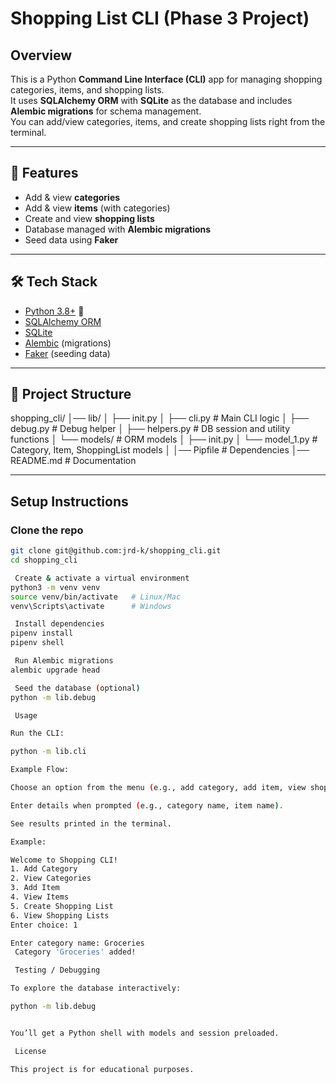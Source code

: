 #  Shopping List CLI (Phase 3 Project)

## Overview
This is a Python **Command Line Interface (CLI)** app for managing shopping categories, items, and shopping lists.  
It uses **SQLAlchemy ORM** with **SQLite** as the database and includes **Alembic migrations** for schema management.  
You can add/view categories, items, and create shopping lists right from the terminal.  

---

## 🚀 Features
- Add & view **categories**  
- Add & view **items** (with categories)  
- Create and view **shopping lists**  
- Database managed with **Alembic migrations**  
- Seed data using **Faker**  

---

## 🛠️ Tech Stack
- [Python 3.8+](https://www.python.org/) 🐍  
- [SQLAlchemy ORM](https://www.sqlalchemy.org/)  
- [SQLite](https://www.sqlite.org/)  
- [Alembic](https://alembic.sqlalchemy.org/) (migrations)  
- [Faker](https://faker.readthedocs.io/) (seeding data)  

---

## 📂 Project Structure


shopping_cli/
│── lib/
│ ├── init.py
│ ├── cli.py # Main CLI logic
│ ├── debug.py # Debug helper
│ ├── helpers.py # DB session and utility functions
│ └── models/ # ORM models
│ ├── init.py
│ └── model_1.py # Category, Item, ShoppingList models
│
│── Pipfile # Dependencies
│── README.md # Documentation


---

##  Setup Instructions

###  Clone the repo
```bash
git clone git@github.com:jrd-k/shopping_cli.git
cd shopping_cli

 Create & activate a virtual environment
python3 -m venv venv
source venv/bin/activate   # Linux/Mac
venv\Scripts\activate      # Windows

 Install dependencies
pipenv install
pipenv shell

 Run Alembic migrations
alembic upgrade head

 Seed the database (optional)
python -m lib.debug

 Usage

Run the CLI:

python -m lib.cli

Example Flow:

Choose an option from the menu (e.g., add category, add item, view shopping lists).

Enter details when prompted (e.g., category name, item name).

See results printed in the terminal.

Example:

Welcome to Shopping CLI!  
1. Add Category  
2. View Categories  
3. Add Item  
4. View Items  
5. Create Shopping List  
6. View Shopping Lists  
Enter choice: 1  

Enter category name: Groceries  
 Category 'Groceries' added!

 Testing / Debugging

To explore the database interactively:

python -m lib.debug


You’ll get a Python shell with models and session preloaded.

 License

This project is for educational purposes.